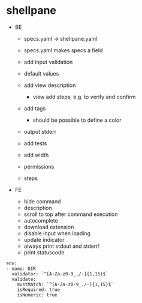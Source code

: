 # shellpane

- BE
    - specs.yaml -> shellpane.yaml
    - specs.yaml makes specs a field
    - add input validation
      
    - default values
    - add view description
      - view add steps, e.g. to verify and confirm
    - add tags
      - should be possible to define a color
    - output stderr
    - add tests
    - add width
    - permissions
    - steps
    
- FE
    - hide command
    - description
    - scroll to top after command execution
    - autocomplete
    - download extension
    - disable input when loading
    - update indicator
    - always print stdout and stderr!
    - print statuscode


```
env:
- name: DIR
  validator: `^[A-Za-z0-9_./-]{1,15}$`
  validate:
    mustMatch: `^[A-Za-z0-9_./-]{1,15}$`
    isRequired: true
    isNumeric: true